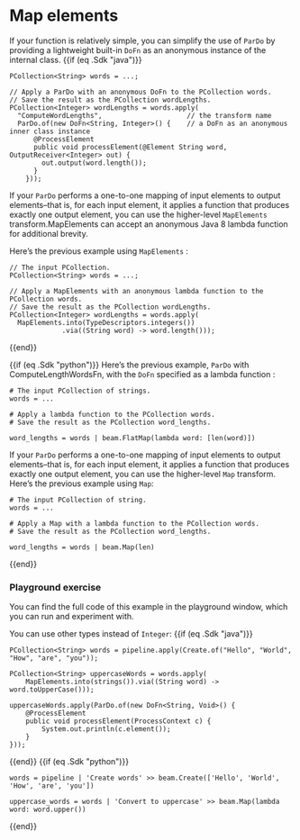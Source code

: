<!--
Licensed under the Apache License, Version 2.0 (the "License");
you may not use this file except in compliance with the License.
You may obtain a copy of the License at
http://www.apache.org/licenses/LICENSE-2.0
Unless required by applicable law or agreed to in writing, software
distributed under the License is distributed on an "AS IS" BASIS,
WITHOUT WARRANTIES OR CONDITIONS OF ANY KIND, either express or implied.
See the License for the specific language governing permissions and
limitations under the License.
-->
# Map elements

If your function is relatively simple, you can simplify the use of `ParDo` by providing a lightweight built-in `DoFn` as an anonymous instance of the internal class.
{{if (eq .Sdk "java")}}
```
PCollection<String> words = ...;

// Apply a ParDo with an anonymous DoFn to the PCollection words.
// Save the result as the PCollection wordLengths.
PCollection<Integer> wordLengths = words.apply(
  "ComputeWordLengths",                     // the transform name
  ParDo.of(new DoFn<String, Integer>() {    // a DoFn as an anonymous inner class instance
      @ProcessElement
      public void processElement(@Element String word, OutputReceiver<Integer> out) {
        out.output(word.length());
      }
    }));
```

If your ```ParDo``` performs a one-to-one mapping of input elements to output elements–that is, for each input element, it applies a function that produces exactly one output element, you can use the higher-level ```MapElements``` transform.MapElements can accept an anonymous Java 8 lambda function for additional brevity.

Here’s the previous example using ```MapElements``` :

```
// The input PCollection.
PCollection<String> words = ...;

// Apply a MapElements with an anonymous lambda function to the PCollection words.
// Save the result as the PCollection wordLengths.
PCollection<Integer> wordLengths = words.apply(
  MapElements.into(TypeDescriptors.integers())
             .via((String word) -> word.length()));
```
{{end}}

{{if (eq .Sdk "python")}}
Here’s the previous example, ```ParDo``` with ComputeLengthWordsFn, with the ```DoFn``` specified as a lambda function :

```
# The input PCollection of strings.
words = ...

# Apply a lambda function to the PCollection words.
# Save the result as the PCollection word_lengths.

word_lengths = words | beam.FlatMap(lambda word: [len(word)])
```

If your ```ParDo``` performs a one-to-one mapping of input elements to output elements–that is, for each input element, it applies a function that produces exactly one output element, you can use the higher-level ```Map``` transform.
Here’s the previous example using ```Map```:

```
# The input PCollection of string.
words = ...

# Apply a Map with a lambda function to the PCollection words.
# Save the result as the PCollection word_lengths.

word_lengths = words | beam.Map(len)
```
{{end}}
### Playground exercise

You can find the full code of this example in the playground window, which you can run and experiment with.

You can use other types instead of `Integer`:
{{if (eq .Sdk "java")}}
```
PCollection<String> words = pipeline.apply(Create.of("Hello", "World", "How", "are", "you"));

PCollection<String> uppercaseWords = words.apply(
    MapElements.into(strings()).via((String word) -> word.toUpperCase()));

uppercaseWords.apply(ParDo.of(new DoFn<String, Void>() {
    @ProcessElement
    public void processElement(ProcessContext c) {
        System.out.println(c.element());
    }
}));
```
{{end}}
{{if (eq .Sdk "python")}}
```
words = pipeline | 'Create words' >> beam.Create(['Hello', 'World', 'How', 'are', 'you'])

uppercase_words = words | 'Convert to uppercase' >> beam.Map(lambda word: word.upper())
```
{{end}}